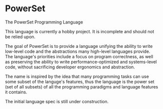 # PowerSet
The PowerSet Programming Language

This language is currently a hobby project. It is incomplete and should not be relied upon.

The goal of PowerSet is to provide a language unifying the ability to write low-level code and the abstractions many high-level languages provide.
The language's priorities include a focus on program correctness, as well as preserving the ability to write performance-optimized and systems-level code, without sacrificing developer ergonomics and abstraction.

The name is inspired by the idea that many programming tasks can use some subset of the languge's features, thus the language is the power set (set of all subsets) of all the programming paradigms and language features it contains.

The initial language spec is still under construction.
